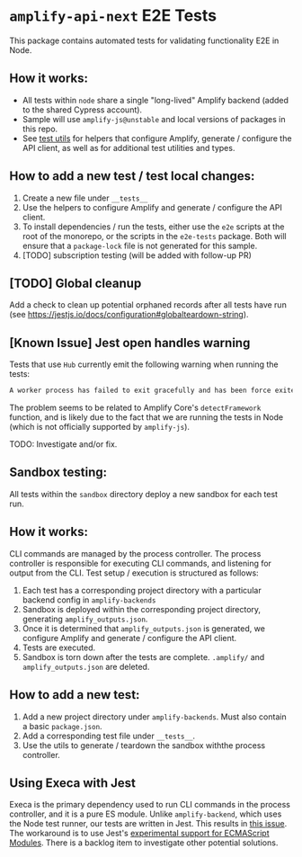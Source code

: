 # `amplify-api-next` E2E Tests

This package contains automated tests for validating functionality E2E in Node.

## How it works:

- All tests within `node` share a single "long-lived" Amplify backend (added to
  the shared Cypress account).
- Sample will use `amplify-js@unstable` and local versions of packages in this repo.
- See [test utils](node/utils.ts) for helpers that configure Amplify, generate /
  configure the API client, as well as for additional test utilities and types.

## How to add a new test / test local changes:

1. Create a new file under `__tests__`
2. Use the helpers to configure Amplify and generate / configure the API client.
3. To install dependencies / run the tests, either use the `e2e` scripts at
   the root of the monorepo, or the scripts in the `e2e-tests` package. Both will
   ensure that a `package-lock` file is not generated for this sample.
4. [TODO] subscription testing (will be added with follow-up PR)

## [TODO] Global cleanup

Add a check to clean up potential orphaned records after all tests have run
(see https://jestjs.io/docs/configuration#globalteardown-string).

## [Known Issue] Jest open handles warning

Tests that use `Hub` currently emit the following warning when running the tests:

```bash
A worker process has failed to exit gracefully and has been force exited. This is likely caused by tests leaking due to improper teardown. Try running with --detectOpenHandles to find leaks. Active timers can also cause this, ensure that .unref() was called on them.
```

The problem seems to be related to Amplify Core's `detectFramework` function, and
is likely due to the fact that we are running the tests in Node (which is not
officially supported by `amplify-js`).

TODO: Investigate and/or fix.

## Sandbox testing:

All tests within the `sandbox` directory deploy a new sandbox for each test run.

## How it works:

CLI commands are managed by the process controller. The process controller is
responsible for executing CLI commands, and listening for output from the CLI.
Test setup / execution is structured as follows:

1. Each test has a corresponding project directory with a particular backend
   config in `amplify-backends`
2. Sandbox is deployed within the corresponding project directory, generating
   `amplify_outputs.json`.
3. Once it is determined that `amplify_outputs.json` is generated, we configure
   Amplify and generate / configure the API client.
4. Tests are executed.
5. Sandbox is torn down after the tests are complete. `.amplify/` and
   `amplify_outputs.json` are deleted.

## How to add a new test:

1. Add a new project directory under `amplify-backends`. Must also contain a
   basic `package.json`.
2. Add a corresponding test file under `__tests__`.
3. Use the utils to generate / teardown the sandbox withthe process controller.

## Using Execa with Jest

Execa is the primary dependency used to run CLI commands in the process
controller, and it is a pure ES module. Unlike `amplify-backend`, which uses the
Node test runner, our tests are written in Jest. This results in [this issue](https://github.com/sindresorhus/execa/issues/465).
The workaround is to use Jest's [experimental support for ECMAScript Modules](https://jestjs.io/docs/ecmascript-modules). There is a backlog item to investigate other potential solutions.
